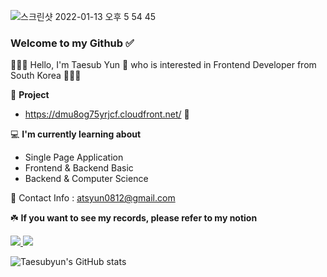 ![스크린샷 2022-01-13 오후 5 54 45](https://user-images.githubusercontent.com/72742121/149297750-a26ceb16-1e57-4495-931d-aa894e23a9c7.png)



### Welcome to my Github ✅  
🙍🏻‍♂️ Hello, I'm Taesub Yun 👋 who is interested in Frontend Developer from South Korea 🙋🏻‍♂️

🎁   __Project__

- https://dmu8og75yrjcf.cloudfront.net/ 🐶

💻  __I'm currently learning about__
- Single Page Application
- Frontend & Backend Basic
- Backend & Computer Science  


📨  Contact Info : atsyun0812@gmail.com

☘️ **If you want to see my records, please refer to my notion**



<a href="https://mercury-act-6a5.notion.site/t-a-e-s-u-b-y-u-n-3cf206d09b3849d7b695a4bb86476616" target="_blank"><img src="https://img.shields.io/badge/Notion-%23000000.svg?style=for-the-badge&logo=notion&logoColor=white"/>
<a href="http://www.linkedin.com/in/taesub-yun-51baa9220" target="_blank"><img src="https://img.shields.io/badge/linkedin-%230077B5.svg?style=for-the-badge&logo=linkedin&logoColor=white"/></a>
  
  
![Taesubyun's GitHub stats](https://github-readme-stats.vercel.app/api?username=taesubyun&theme=buefy&show_icons=true)

